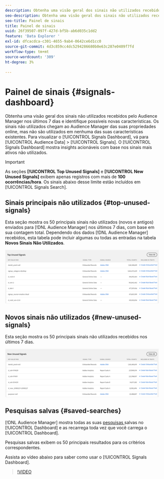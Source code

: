 ```yaml
---
description: Obtenha uma visão geral dos sinais não utilizados recebidos pelo Audience Manager nos últimos 7 dias e identifique possíveis novas características. Os sinais não utilizados chegam ao Audience Manager das suas propriedades online, mas não são utilizados em nenhuma das suas características existentes. Para exibir o Painel de sinais, vá para Dados de público-alvo > Sinais. O Painel de sinais mostra insights acionáveis com base nos sinais não utilizados mais ativos.
seo-description: Obtenha uma visão geral dos sinais não utilizados recebidos pelo Audience Manager nos últimos 7 dias e identifique possíveis novas características. Os sinais não utilizados chegam ao Audience Manager das suas propriedades online, mas não são utilizados em nenhuma das suas características existentes. Para exibir o Painel de sinais, vá para Dados de público-alvo > Sinais. O Painel de sinais mostra insights acionáveis com base nos sinais não utilizados mais ativos.
seo-title: Painel de sinais
title: Painel de sinais
uuid: 26f39507-097f-427d-bf5b-ab6d035c1dd2
feature: 'Data Explorer '
exl-id: dfcacdca-c301-4655-9ab4-0642ce6d1cc0
source-git-commit: 4d3c859cc4dc5294286680b0e63c287e0409f7fd
workflow-type: tm+mt
source-wordcount: '309'
ht-degree: 3%

---
```


# Painel de sinais {#signals-dashboard}

Obtenha uma visão geral dos sinais não utilizados recebidos pelo Audience Manager nos últimos 7 dias e identifique possíveis novas características. Os sinais não utilizados chegam ao Audience Manager das suas propriedades online, mas não são utilizados em nenhuma das suas características existentes. Para visualizar o [!UICONTROL Signals Dashboard], vá para [!UICONTROL Audience Data] > [!UICONTROL Signals]. O [!UICONTROL Signals Dashboard] mostra insights acionáveis com base nos sinais mais ativos não utilizados.

>[!IMPORTANT]
>
>As seções **[!UICONTROL Top Unused Signals]** e **[!UICONTROL New Unused Signals]** exibem apenas registros com mais de **100 ocorrências/hora**. Os sinais abaixo desse limite estão incluídos em [!UICONTROL Signals Search].

## Sinais principais não utilizados {#top-unused-signals}

Esta seção mostra os 50 principais sinais não utilizados (novos e antigos) enviados para [!DNL Audience Manager] nos últimos 7 dias, com base em sua contagem total. Dependendo dos dados [!DNL Audience Manager] recebidos, esta tabela pode incluir algumas ou todas as entradas na tabela **Novos Sinais Não Utilizados**.

![](assets/signals-top-unused.png)

## Novos sinais não utilizados {#new-unused-signals}

Esta seção mostra os 50 principais sinais não utilizados recebidos nos últimos 7 dias.

![](assets/signals-new-unused.png)

## Pesquisas salvas {#saved-searches}

[!DNL Audience Manager] mostra todas as suas  [pesquisas ](../../features/data-explorer/data-explorer-signals-search/data-explorer-save-search.md) salvas no  [!UICONTROL Dashboard] e as recarrega toda vez que você carrega o  [!UICONTROL Dashboard].

Pesquisas salvas exibem os 50 principais resultados para os critérios correspondentes.

Assista ao vídeo abaixo para saber como usar o [!UICONTROL Signals Dashboard].
>[!VIDEO](https://video.tv.adobe.com/v/25151/)
